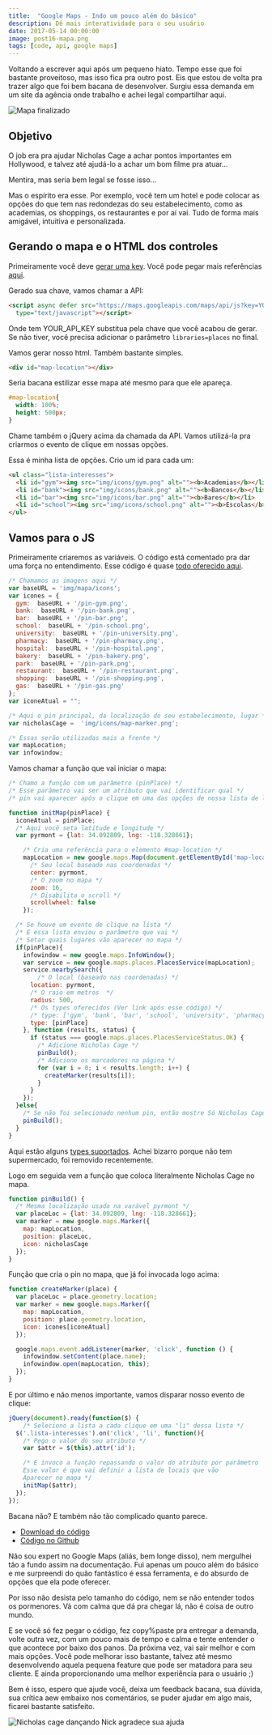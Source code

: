 ```yaml
---
title:  "Google Maps - Indo um pouco além do básico"
description: Dê mais interatividade para o seu usuário
date: 2017-05-14 00:00:00
image: post16-mapa.png
tags: [code, api, google maps] 
---
```


Voltando a escrever aqui após um pequeno hiato. Tempo esse que foi bastante proveitoso, mas isso fica pra outro post. Eis que estou de volta pra trazer algo que foi bem bacana de desenvolver. Surgiu essa demanda em um site da agência onde trabalho e achei legal compartilhar aqui.

![Mapa finalizado](../../assets/images/post16-mapa.png)

## Objetivo
O job era pra ajudar Nicholas Cage a achar pontos importantes em Hollywood, e talvez até ajudá-lo a achar um bom filme pra atuar... 


Mentira, mas seria bem legal se fosse isso...

Mas o espírito era esse. Por exemplo, você tem um hotel e pode colocar as opções do que tem nas redondezas do seu estabelecimento, como as academias, os shoppings, os restaurantes e por aí vai. Tudo de forma mais amigável, intuitiva e personalizada.

## Gerando o mapa e o HTML dos controles
Primeiramente você deve [gerar uma key](https://developers.google.com/maps/documentation/javascript/reference). Você pode pegar mais referências [aqui](https://developers.google.com/maps/documentation/javascript/get-api-key).

Gerado sua chave, vamos chamar a API:

``` html
<script async defer src="https://maps.googleapis.com/maps/api/js?key=YOUR_API_KEY&callback=initMap&libraries=places"
  type="text/javascript"></script>
```

Onde tem YOUR_API_KEY substitua pela chave que você acabou de gerar. Se não tiver, você precisa adicionar o parâmetro `libraries=places` no final.

Vamos gerar nosso html. Também bastante simples.

``` html
<div id="map-location"></div>
```

Seria bacana estilizar esse mapa até mesmo para que ele apareça.

``` css
#map-location{
  width: 100%;
  height: 500px;
}
```

Chame também o jQuery acima da chamada da API. Vamos utilizá-la pra criarmos o evento de clique em nossas opções.

Essa é minha lista de opções. Crio um id para cada um:

``` html
<ul class="lista-interesses">
  <li id="gym"><img src="img/icons/gym.png" alt=""><b>Academias</b></li>
  <li id="bank"><img src="img/icons/bank.png" alt=""><b>Bancos</b></li>
  <li id="bar"><img src="img/icons/bar.png" alt=""><b>Bares</b></li>
  <li id="school"><img src="img/icons/school.png" alt=""><b>Escolas</b></li>
</ul>
```

## Vamos para o JS

Primeiramente criaremos as variáveis. O código está comentado pra dar uma força no entendimento. Esse código é quase [todo oferecido aqui](https://developers.google.com/maps/documentation/javascript/places#place_search_requests).

``` javascript
/* Chamamos as imagens aqui */
var baseURL = 'img/mapa/icons';
var icones = {
  gym:  baseURL + '/pin-gym.png',
  bank:  baseURL + '/pin-bank.png',
  bar:  baseURL + '/pin-bar.png',
  school:  baseURL + '/pin-school.png',
  university:  baseURL + '/pin-university.png',
  pharmacy:  baseURL + '/pin-pharmacy.png',
  hospital:  baseURL + '/pin-hospital.png',
  bakery:  baseURL + '/pin-bakery.png',
  park:  baseURL + '/pin-park.png',
  restaurant:  baseURL + '/pin-restaurant.png',
  shopping:  baseURL + '/pin-shopping.png',
  gas:  baseURL + '/pin-gas.png'
};
var iconeAtual = "";

/* Aqui o pin principal, da localização do seu estabelecimento, lugar */
var nicholasCage =  'img/icons/map-marker.png';

/* Essas serão utilizadas mais a frente */
var mapLocation;
var infowindow;
```

Vamos chamar a função que vai iniciar o mapa:

``` javascript
/* Chamo a função com um parâmetro (pinPlace) */
/* Esse parâmetro vai ser um atributo que vai identificar qual */
/* pin vai aparecer após o clique em uma das opções de nossa lista de lugares */

function initMap(pinPlace) {
  iconeAtual = pinPlace;
  /* Aqui você seta latitude e longitude */
  var pyrmont = {lat: 34.092809, lng: -118.328661};

    /* Cria uma referência para o elemento #map-location */
    mapLocation = new google.maps.Map(document.getElementById('map-location'), {
      /* Seu local baseado nas coordenadas */
      center: pyrmont,
      /* O zoom no mapa */
      zoom: 16,
      /* Disabilita o scroll */
      scrollwheel: false
    });

  /* Se houve um evento de clique na lista */
  /* E essa lista enviou o parâmetro que vai */
  /* Setar quais lugares vão aparecer no mapa */
  if(pinPlace){
    infowindow = new google.maps.InfoWindow();
    var service = new google.maps.places.PlacesService(mapLocation);
    service.nearbySearch({
    	/* O local (baseado nas coordenadas) */
      location: pyrmont,
      /* O raio em metros  */
      radius: 500,
      /* Os types oferecidos (Ver link após esse código) */
      /* type: ['gym', 'bank', 'bar', 'school', 'university', 'pharmacy', 'hospital', 'bakery', 'park', 'restaurant', 'shopping_mall', '', 'gas_station', '', ''] */
      type: [pinPlace]
    }, function (results, status) {
      if (status === google.maps.places.PlacesServiceStatus.OK) {
      	/* Adicione Nicholas Cage */
        pinBuild();
        /* Adicione os marcadores na página */
        for (var i = 0; i < results.length; i++) {
          createMarker(results[i]);
        }
      }
    });
  }else{
  	/* Se não foi selecionado nenhum pin, então mostre Só Nicholas Cage */
    pinBuild();
  }
}
```
Aqui estão alguns [types suportados](https://developers.google.com/places/supported_types?hl=pt-br). Achei bizarro porque não tem supermercado, foi removido recentemente.

Logo em seguida vem a função que coloca literalmente Nicholas Cage no mapa.

``` javascript
function pinBuild() {
  /* Mesma localização usada na varável pyrmont */
  var placeLoc = {lat: 34.092809, lng: -118.328661};
  var marker = new google.maps.Marker({
    map: mapLocation,
    position: placeLoc,
    icon: nicholasCage
  });
}
```

Função que cria o pin no mapa, que já foi invocada logo acima:

``` javascript
function createMarker(place) {
  var placeLoc = place.geometry.location;
  var marker = new google.maps.Marker({
    map: mapLocation,
    position: place.geometry.location,
    icon: icones[iconeAtual]
  });

  google.maps.event.addListener(marker, 'click', function () {
    infowindow.setContent(place.name);
    infowindow.open(mapLocation, this);
  });
}
```

E por último e não menos importante, vamos disparar nosso evento de clique:

``` javascript
jQuery(document).ready(function($) {
    /* Seleciono a lista a cada clique em uma "li" dessa lista */
  $('.lista-interesses').on('click', 'li', function(){
    /* Pego o valor do seu atributo */
    var $attr = $(this).attr('id');

    /* E invoco a função repassando o valor do atributo por parâmetro
    Esse valor é que vai definir a lista de locais que vão 
    Aparecer no mapa */
    initMap($attr);
  });
});
```

Bacana não? E também não tão complicado quanto parece. 

- [Download do código](../../assets/downloads/mapa-nicholas-cage.zip)
- [Código no Github](https://github.com/jonathanslima/google-maps)

Não sou expert no Google Maps (aliás, bem longe disso), nem mergulhei tão a fundo assim na documentação. Fui apenas um pouco além do básico e me surpreendi do quão fantástico é essa ferramenta, e do absurdo de opções que ela pode oferecer.

Por isso não desista pelo tamanho do código, nem se não entender todos os pormenores. Vá com calma que dá pra chegar lá, não é coisa de outro mundo. 

E se você só fez pegar o código, fez copy%paste pra entregar a demanda, volte outra vez, com um pouco mais de tempo e calma e tente entender o que acontece por baixo dos panos. Da próxima vez, vai sair melhor e com mais opções. Você pode melhorar isso bastante, talvez até mesmo desenvolvendo aquela pequena feature que pode ser matadora para seu cliente. E ainda proporcionando uma melhor experiência para o usuário ;)

Bem é isso, espero que ajude você, deixa um feedback bacana, sua dúvida, sua crítica aew embaixo nos comentários, se puder ajudar em algo mais, ficarei bastante satisfeito.

![Nicholas cage dançando](https://media.giphy.com/media/cEYFeDB8PpXqYekMuPK/giphy.gif)
Nick agradece sua ajuda
